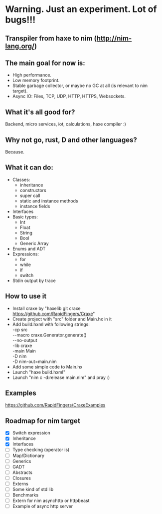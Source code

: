 # Warning. Just an experiment. Lot of bugs!!!

## Transpiler from haxe to nim (http://nim-lang.org/)

## The main goal for now is:
* High performance.
* Low memory footprint.
* Stable garbage collector, or maybe no GC at all (is relevant to nim target).
* Async IO: Files, TCP, UDP, HTTP, HTTPS, Websockets.

## What it's all good for?

Backend, micro services, iot, calculations, haxe compiler :)

## Why not go, rust, D and other languages?

Because.

## What it can do:

* Classes: 
    - inheritance
    - constructors
    - super call
    - static and instance methods
    - instance fields
* Interfaces
* Basic types: 
    - Int
    - Float
    - String
    - Bool
    - Generic Array<T>
* Enums and ADT
* Expressions: 
    - for
    - while
    - if
    - switch
* Stdin output by trace

## How to use it

* Install craxe by "haxelib git craxe https://github.com/RapidFingers/Craxe"
* Create project with "src" folder and Main.hx in it
* Add build.hxml with following strings:\
-cp src\
--macro craxe.Generator.generate()\
--no-output\
-lib craxe\
-main Main\
-D nim\
-D nim-out=main.nim
* Add some simple code to Main.hx
* Launch "haxe build.hxml"
* Launch "nim c -d:release main.nim" and pray :)

## Examples

https://github.com/RapidFingers/CraxeExamples

## Roadmap for nim target

- [x] Switch expression
- [x] Inheritance
- [x] Interfaces
- [ ] Type checking (operator is)
- [ ] Map/Dictionary
- [ ] Generics
- [ ] GADT
- [ ] Abstracts
- [ ] Closures
- [ ] Externs
- [ ] Some kind of std lib
- [ ] Benchmarks
- [ ] Extern for nim asynchttp or httpbeast
- [ ] Example of async http server
